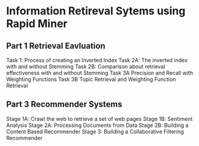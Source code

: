 # Information Retireval Sytems using Rapid Miner
## Part 1 Retrieval Eavluation
Task 1: Process of creating an Inverted Index
Task 2A: The inverted index with and without Stemming
Task 2B: Comparison about retrieval effectiveness with and without Stemming
Task 3A Precision and Recall with Weighting Functions
Task 3B Topic Retrieval and Weighting Function Retrieval
## Part 3 Recommender Systems
Stage 1A: Crawl the web to retrieve a set of web pages
Stage 1B: Sentiment Analysis
Stage 2A: Processing Documents from Data
Stage 2B: Building a Content Based Recommender
Stage 3: Building a Collaborative Filtering Recommender
